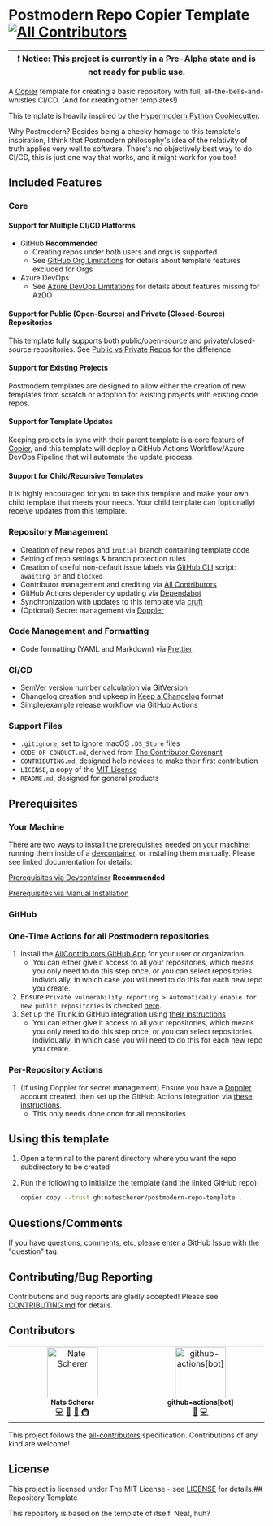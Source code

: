 # Postmodern Repo Copier Template[![All Contributors](https://img.shields.io/github/all-contributors/natescherer/postmodern-repo-copiertemplate?color=ee8449&style=flat-square)](#contributors)

| :exclamation:  Notice: This project is currently in a Pre-Alpha state and is not ready for public use.  |
|-----------------------------------------|

A [Copier][copier] template for creating a basic repository with full, all-the-bells-and-whistles CI/CD. (And for creating other templates!)

This template is heavily inspired by the [Hypermodern Python Cookiecutter](hypermodern-cc).

Why Postmodern? Besides being a cheeky homage to this template's inspiration, I think that Postmodern philosophy's idea of the relativity of truth applies very well to software. There's no objectively best way to do CI/CD, this is just one way that works, and it might work for you too!

## Included Features

### Core

#### Support for Multiple CI/CD Platforms

- GitHub **Recommended**
   - Creating repos under both users and orgs is supported
   - See [GitHub Org Limitations](docs/github_org_limitations.md) for details about template features excluded for Orgs
- Azure DevOps
   - See [Azure DevOps Limitations](docs/azure_devops_limitations.md) for details about features missing for AzDO

#### Support for Public (Open-Source) and Private (Closed-Source) Repositories

This template fully supports both public/open-source and private/closed-source repositories. See [Public vs Private Repos](docs/public_vs_private_repos.md) for the difference.

#### Support for Existing Projects

Postmodern templates are designed to allow either the creation of new templates from scratch or adoption for existing projects with existing code repos.

#### Support for Template Updates

Keeping projects in sync with their parent template is a core feature of [Copier][copier], and this template will deploy a GitHub Actions Workflow/Azure DevOps Pipeline that will automate the update process.

#### Support for Child/Recursive Templates

It is highly encouraged for you to take this template and make your own child template that meets your needs. Your child template can (optionally) receive updates from this template.

### Repository Management

- Creation of new repos and `initial` branch containing template code
- Setting of repo settings & branch protection rules
- Creation of useful non-default issue labels via [GitHub CLI][github-cli] script: `awaiting pr` and `blocked`
- Contributor management and crediting via [All Contributors][all-contributors]
- GitHub Actions dependency updating via [Dependabot][dependabot]
- Synchronization with updates to this template via [cruft][cruft]
- (Optional) Secret management via [Doppler][doppler]

### Code Management and Formatting

- Code formatting (YAML and Markdown) via [Prettier][prettier]

### CI/CD

- [SemVer][semver] version number calculation via [GitVersion][gitversion]
- Changelog creation and upkeep in [Keep a Changelog][keep-a-changelog] format
- Simple/example release workflow via GitHub Actions

### Support Files

- `.gitignore`, set to ignore macOS `.DS_Store` files
- `CODE_OF_CONDUCT.md`, derived from [The Contributor Covenant][contributor-covenant]
- `CONTRIBUTING.md`, designed help novices to make their first contribution
- `LICENSE`, a copy of the [MIT License][mit-license]
- `README.md`, designed for general products

## Prerequisites

### Your Machine

There are two ways to install the prerequisites needed on your machine: running them inside of a [devcontainer][devcontainer], or installing them manually. Please see linked documentation for details:

[Prerequisites via Devcontainer](docs/prereqs_devcontainer.md) **Recommended**

[Prerequisites via Manual Installation](docs/prereqs_manual.md)

### GitHub

### One-Time Actions for all Postmodern repositories

1. Install the [AllContributors GitHub App][all-contributors-app] for your user or organization.
   - You can either give it access to all your repositories, which means you only need to do this step once, or you can select repositories individually, in which case you will need to do this for each new repo you create.
1. Ensure `Private vulnerability reporting > Automatically enable for new public repositories` is checked [here](https://github.com/settings/security_analysis).
1. Set up the Trunk.io GitHub integration using [their instructions](trunk-github-setup)
   - You can either give it access to all your repositories, which means you only need to do this step once, or you can select repositories individually, in which case you will need to do this for each new repo you create.

### Per-Repository Actions

1. (If using Doppler for secret management) Ensure you have a [Doppler][doppler] account created, then set up the GitHub Actions integration via [these instructions][doppler-actions-instructions].
   - This only needs done once for all repositories

## Using this template

1. Open a terminal to the parent directory where you want the repo subdirectory to be created
1. Run the following to initialize the template (and the linked GitHub repo):

   ```bash
   copier copy --trust gh:natescherer/postmodern-repo-template .
   ```

## Questions/Comments

If you have questions, comments, etc, please enter a GitHub Issue with the "question" tag.

## Contributing/Bug Reporting

Contributions and bug reports are gladly accepted! Please see [CONTRIBUTING.md](CONTRIBUTING.md) for details.

## Contributors

<!-- ALL-CONTRIBUTORS-LIST:START - Do not remove or modify this section -->
<!-- prettier-ignore-start -->
<!-- markdownlint-disable -->
<table>
  <tbody>
    <tr>
      <td align="center" valign="top" width="14.28%"><a href="https://github.com/natescherer"><img src="https://avatars.githubusercontent.com/u/376408?v=4?s=100" width="100px;" alt="Nate Scherer"/><br /><sub><b>Nate Scherer</b></sub></a><br /><a href="#code-natescherer" title="Code">💻</a> <a href="#maintenance-natescherer" title="Maintenance">🚧</a> <a href="#doc-natescherer" title="Documentation">📖</a> <a href="#infra-natescherer" title="Infrastructure (Hosting, Build-Tools, etc)">🚇</a></td>
      <td align="center" valign="top" width="14.28%"><a href="https://github.com/apps/github-actions"><img src="https://avatars.githubusercontent.com/in/15368?v=4?s=100" width="100px;" alt="github-actions[bot]"/><br /><sub><b>github-actions[bot]</b></sub></a><br /><a href="#maintenance-github-actions[bot]" title="Maintenance">🚧</a> <a href="#code-github-actions[bot]" title="Code">💻</a></td>
    </tr>
  </tbody>
</table>

<!-- markdownlint-restore -->
<!-- prettier-ignore-end -->

<!-- ALL-CONTRIBUTORS-LIST:END -->

This project follows the [all-contributors](https://allcontributors.org) specification.
Contributions of any kind are welcome!

## License

This project is licensed under The MIT License - see [LICENSE](LICENSE) for details.## Repository Template

This repository is based on the template of itself. Neat, huh?

[all-contributors]: https://allcontributors.org/
[all-contributors-app]: https://github.com/apps/allcontributors/installations/new
[copier]: https://github.com/copier-org/copier
[contributor-covenant]: https://www.contributor-covenant.org/
[cruft]: https://cruft.github.io/cruft/
[dependabot]: https://docs.github.com/en/code-security/getting-started/dependabot-quickstart-guide
[devcontainer]: https://containers.dev/
[doppler]: https://www.doppler.com
[doppler-actions-instructions]: https://docs.doppler.com/docs/github-actions
[github-cli]: https://cli.github.com/
[gitversion]: https://gitversion.net/
[hypermodern-cc]: https://github.com/cjolowicz/cookiecutter-hypermodern-python
[keep-a-changelog]: https://keepachangelog.com/en/1.1.0/
[mit-license]: https://choosealicense.com/licenses/mit/
[prettier]: https://prettier.io/
[pm-repo-template]: https://github.com/natescherer/postmodern-repo-copiertemplate
[semver]: https://semver.org/
[trunk-github-setup]: https://docs.trunk.io/check/check-cloud-ci-integration/get-started

